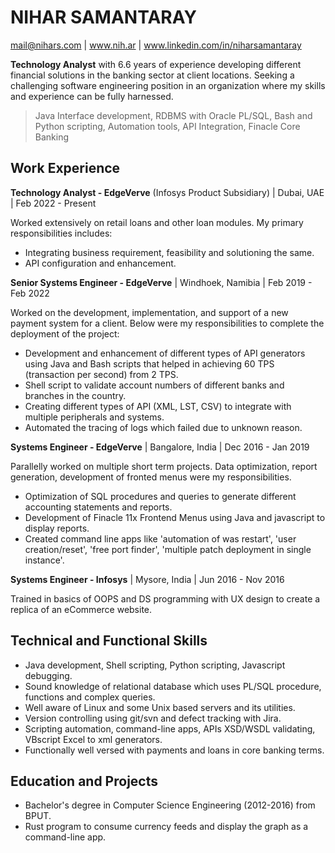 NIHAR SAMANTARAY
================

mail@nihars.com | www.nih.ar | www.linkedin.com/in/niharsamantaray

**Technology Analyst** with 6.6 years of experience developing different financial solutions in the banking sector at client locations. Seeking a challenging software engineering position in an organization where my skills and experience can be fully harnessed.

>   Java Interface development, RDBMS with Oracle PL/SQL, Bash and Python scripting, Automation tools, API Integration, Finacle Core Banking

Work Experience
----------------

**Technology Analyst - EdgeVerve** (Infosys Product Subsidiary) | Dubai, UAE | Feb 2022 - Present

Worked extensively on retail loans and other loan modules. My primary responsibilities includes:

* Integrating business requirement, feasibility and solutioning the same.
* API configuration and enhancement.

**Senior Systems Engineer - EdgeVerve** | Windhoek, Namibia | Feb 2019 - Feb 2022 

Worked on the development, implementation, and support of a new payment system for a client. Below were my responsibilities to complete the deployment of the project:  

* Development and enhancement of different types of API generators using Java and Bash scripts that helped in achieving 60 TPS (transaction per second) from 2 TPS.  
* Shell script to validate account numbers of different banks and branches in the country.  
* Creating different types of API (XML, LST, CSV) to integrate with multiple peripherals and systems.  
* Automated the tracing of logs which failed due to unknown reason.  
   
**Systems Engineer - EdgeVerve** | Bangalore, India | Dec 2016 - Jan 2019

Parallelly worked on multiple short term projects. Data optimization, report generation, development of fronted menus were my responsibilities.  

* Optimization of SQL procedures and queries to generate different accounting statements and reports.
* Development of Finacle 11x Frontend Menus using Java and javascript to display reports.  
* Created command line apps like 'automation of was restart', 'user creation/reset', 'free port finder', 'multiple patch deployment in single instance'.  
   
**Systems Engineer - Infosys** | Mysore, India | Jun 2016 - Nov 2016

Trained in basics of OOPS and DS programming with UX design to create a replica of an eCommerce website.  

Technical and Functional Skills
----------------
* Java development, Shell scripting, Python scripting, Javascript debugging. 
* Sound knowledge of relational database which uses PL/SQL procedure, functions and complex queries.
* Well aware of Linux and some Unix based servers and its utilities.  
* Version controlling using git/svn and defect tracking with Jira.  
* Scripting automation, command-line apps, APIs XSD/WSDL validating, VBscript Excel to xml generators.  
* Functionally well versed with payments and loans in core banking terms.

Education and Projects
----------------
* Bachelor's degree in Computer Science Engineering (2012-2016) from BPUT.  
* Rust program to consume currency feeds and display the graph as a command-line app.
